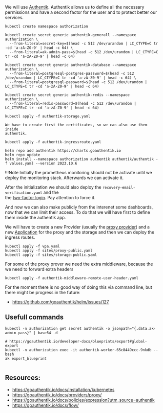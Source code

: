 

We will use [Authentik](https://goauthentik.io/). Authentik
allows us to define all the necessary permissions and have a second factor for the 
user and to protect better our services.

```
kubectl create namespace authorization

kubectl create secret generic authentik-generall --namespace authorization \
  --from-literal=secret-key=$(head -c 512 /dev/urandom | LC_CTYPE=C tr -cd 'a-zA-Z0-9' | head -c 64) \
  --from-literal=ak-admin-pass=$(head -c 512 /dev/urandom | LC_CTYPE=C tr -cd 'a-zA-Z0-9' | head -c 64)

kubectl create secret generic authentik-database --namespace authorization \
  --from-literal=postgresql-postgres-password=$(head -c 512 /dev/urandom | LC_CTYPE=C tr -cd 'a-zA-Z0-9' | head -c 64) \
  --from-literal=postgresql-password=$(head -c 512 /dev/urandom | LC_CTYPE=C tr -cd 'a-zA-Z0-9' | head -c 64)

kubectl create secret generic authentik-redis --namespace authorization \
  --from-literal=redis-password=$(head -c 512 /dev/urandom | LC_CTYPE=C tr -cd 'a-zA-Z0-9' | head -c 64) 

kubectl apply -f authentik-storage.yaml

We have to create first the certificates, so we can also use them inside 
authentik. 

kubectl apply -f authentik-ingressroute.yaml

helm repo add authentik https://charts.goauthentik.io
helm repo update
helm install --namespace authorization authentik authentik/authentik -f values.yaml --version 2023.10.6
```

!!!Note
    Initially the prometheus monitoring should not be activate until we deploy the 
    monitoring stack. Afterwards we can activate it.

After the initialization we should also deploy the `recovery-email-verification.yaml` and the  
the [two-factor login](https://goauthentik.io/docs/flow/examples/flows#two-factor-login). Pay attention to force it.


And now we can also make publicly from the interenet some dashboards,
now that we can limit their access. To do that we will have first to define them inside the authentik app.

We will have to create a new Provider (usually the [proxy provider](https://goauthentik.io/docs/providers/proxy/)) 
and a new [Application](https://goauthentik.io/docs/applications) for the proxy and the storage and then we 
can deploy the ingress routes.


```
kubectl apply -f vpa.yaml
kubectl apply -f sites/proxy-public.yaml
kubectl apply -f sites/storage-public.yaml
```

For some of the proxy prover we need the extra middleware, because the we need to forward extra headers

```
kubectl apply -f authentik-middleware-remote-user-header.yaml
```

For the moment there is no good way of doing this via command line, but there might be progress in the future:

* https://github.com/goauthentik/helm/issues/127

## Usefull commands 

```
kubectl -n authorization get secret authentik -o jsonpath="{.data.ak-admin-pass}" | base64 -d

# https://goauthentik.io/developer-docs/blueprints/export#global-export
kubectl -n authorization exec -it authentik-worker-65c8449ccc-9nkdb -- bash
ak export_blueprint


```


## Resources:

* https://goauthentik.io/docs/installation/kubernetes
* https://goauthentik.io/docs/providers/proxy/
* https://goauthentik.io/docs/policies/expression?utm_source=authentik
* https://goauthentik.io/docs/flow/
